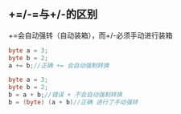 ## +=/-=与+/-的区别

+=会自动强转（自动装箱），而+/-必须手动进行装箱

```Java
byte a = 3;
byte b = 2;
a += b;//正确 += 会自动强制转换
```

```Java
byte a = 3;
byte b = 2;
b = a + b;//错误 + 不会自动强制转换
b = (byte) (a + b)//正确 进行了手动强转
```

